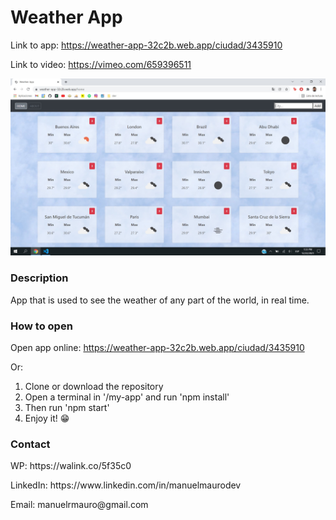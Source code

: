 # Weather App

Link to app: https://weather-app-32c2b.web.app/ciudad/3435910

Link to video: https://vimeo.com/659396511

<p align='center'>
    <img src='/my-app/public/screenshot.jpg'> </img>
</p>

### Description

App that is used to see the weather of any part of the world, in real time.

### How to open

Open app online: https://weather-app-32c2b.web.app/ciudad/3435910

Or:
<ol>
    <li>Clone or download the repository</li>
    <li>Open a terminal in '/my-app' and run 'npm install'</li>
    <li>Then run 'npm start'</li>
    <li>Enjoy it! 😁</li>
</ol>

### Contact

<p>WP: https://walink.co/5f35c0</p>
<p>LinkedIn: https://www.linkedin.com/in/manuelmaurodev</p>
<p>Email: manuelrmauro@gmail.com</p>
